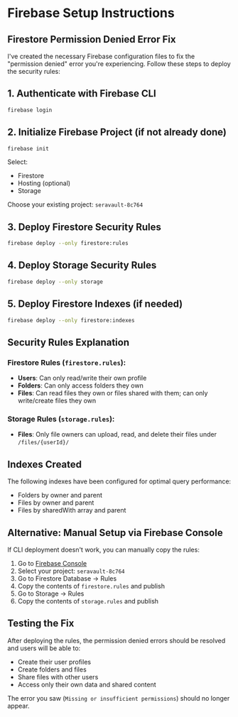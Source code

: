 # Firebase Setup Instructions

## Firestore Permission Denied Error Fix

I've created the necessary Firebase configuration files to fix the "permission denied" error you're experiencing. Follow these steps to deploy the security rules:

## 1. Authenticate with Firebase CLI

```bash
firebase login
```

## 2. Initialize Firebase Project (if not already done)

```bash
firebase init
```

Select:
- Firestore
- Hosting (optional)
- Storage

Choose your existing project: `seravault-8c764`

## 3. Deploy Firestore Security Rules

```bash
firebase deploy --only firestore:rules
```

## 4. Deploy Storage Security Rules

```bash
firebase deploy --only storage
```

## 5. Deploy Firestore Indexes (if needed)

```bash
firebase deploy --only firestore:indexes
```

## Security Rules Explanation

### Firestore Rules (`firestore.rules`):
- **Users**: Can only read/write their own profile
- **Folders**: Can only access folders they own
- **Files**: Can read files they own or files shared with them; can only write/create files they own

### Storage Rules (`storage.rules`):
- **Files**: Only file owners can upload, read, and delete their files under `/files/{userId}/`

## Indexes Created

The following indexes have been configured for optimal query performance:
- Folders by owner and parent
- Files by owner and parent
- Files by sharedWith array and parent

## Alternative: Manual Setup via Firebase Console

If CLI deployment doesn't work, you can manually copy the rules:

1. Go to [Firebase Console](https://console.firebase.google.com)
2. Select your project: `seravault-8c764`
3. Go to Firestore Database → Rules
4. Copy the contents of `firestore.rules` and publish
5. Go to Storage → Rules
6. Copy the contents of `storage.rules` and publish

## Testing the Fix

After deploying the rules, the permission denied errors should be resolved and users will be able to:
- Create their user profiles
- Create folders and files
- Share files with other users
- Access only their own data and shared content

The error you saw (`Missing or insufficient permissions`) should no longer appear.